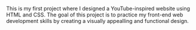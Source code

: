 This is my first project where I designed a YouTube-inspired website using HTML and CSS.
The goal of this project is to practice my front-end web development skills by creating a visually appealling and functional design.

